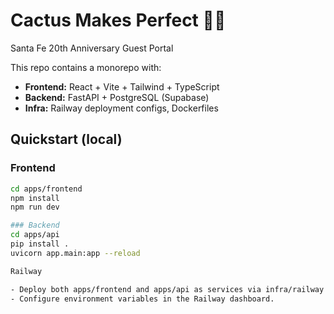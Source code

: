 # Cactus Makes Perfect 🌵✨  
Santa Fe 20th Anniversary Guest Portal

This repo contains a monorepo with:

- **Frontend:** React + Vite + Tailwind + TypeScript  
- **Backend:** FastAPI + PostgreSQL (Supabase)  
- **Infra:** Railway deployment configs, Dockerfiles  

## Quickstart (local)

### Frontend
```bash
cd apps/frontend
npm install
npm run dev

### Backend
cd apps/api
pip install .
uvicorn app.main:app --reload

Railway

- Deploy both apps/frontend and apps/api as services via infra/railway.json.
- Configure environment variables in the Railway dashboard.